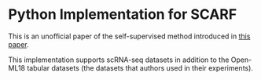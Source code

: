 # Python Implementation for SCARF

This is an unofficial paper of the self-supervised method introduced in [this paper](https://arxiv.org/abs/2106.15147).

This implementation supports scRNA-seq datasets in addition to the Open-ML18 tabular datasets (the datasets that authors used in their experiments).